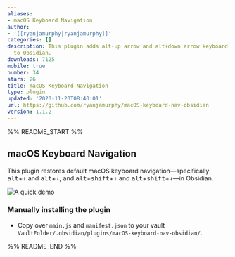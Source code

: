 ```yaml
---
aliases:
- macOS Keyboard Navigation
author:
- '[[ryanjamurphy|ryanjamurphy]]'
categories: []
description: This plugin adds alt+up arrow and alt+down arrow keyboard navigation
  to Obsidian.
downloads: 7125
mobile: true
number: 34
stars: 26
title: macOS Keyboard Navigation
type: plugin
updated: '2020-11-20T08:40:01'
url: https://github.com/ryanjamurphy/macOS-keyboard-nav-obsidian
version: 1.1.2
---
```


%% README_START %%

## macOS Keyboard Navigation
This plugin restores default macOS keyboard navigation—specifically <kbd>alt</kbd>+<kbd>↑</kbd> and <kbd>alt</kbd>+<kbd>↓</kbd>, and <kbd>alt</kbd>+<kbd>shift</kbd>+<kbd>↑</kbd> and <kbd>alt</kbd>+<kbd>shift</kbd>+<kbd>↓</kbd>—in Obsidian.

![A quick demo](https://i.imgur.com/x2V6Kvw.gif)

### Manually installing the plugin

- Copy over `main.js` and `manifest.json` to your vault `VaultFolder/.obsidian/plugins/macOS-keyboard-nav-obsidian/`.


%% README_END %%